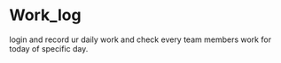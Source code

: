 # Work_log
login and record ur daily work and check every team members work for today of specific day.
